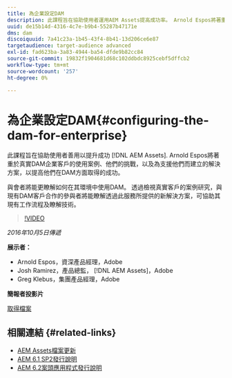 ```yaml
---
title: 為企業設定DAM
description: 此課程旨在協助使用者運用AEM Assets提高成功率。 Arnold Espos將著重於真實DAM企業客戶的使用案例、他們的挑戰，以及為支援他們而建立的解決方案，以提高他們在DAM方面取得的成功。   與會者將能更瞭解如何在其環境中使用DAM。 透過檢視真實客戶的案例研究，與現有DAM客戶合作的參與者將能瞭解透過此服務所提供的新解決方案，可協助其現有工作流程及瞭解技術。
uuid: de15b14d-4316-4c7e-b9b4-55287b47171e
dms: dam
discoiquuid: 7a41c23a-1b45-43f4-8b41-13d206ce6e87
targetaudience: target-audience advanced
exl-id: fad623ba-3a83-4944-ba54-dfde9b82cc84
source-git-commit: 19832f1904681d68c102ddbdc8925cebf5dffcb2
workflow-type: tm+mt
source-wordcount: '257'
ht-degree: 0%

---
```


# 為企業設定DAM{#configuring-the-dam-for-enterprise}

此課程旨在協助使用者善用以提升成功 [!DNL AEM Assets]. Arnold Espos將著重於真實DAM企業客戶的使用案例、他們的挑戰，以及為支援他們而建立的解決方案，以提高他們在DAM方面取得的成功。

與會者將能更瞭解如何在其環境中使用DAM。 透過檢視真實客戶的案例研究，與現有DAM客戶合作的參與者將能瞭解透過此服務所提供的新解決方案，可協助其現有工作流程及瞭解技術。

>[!VIDEO](https://video.tv.adobe.com/v/19298/?quality=9)

*2016年10月5日傳遞*

**展示者：**

* Arnold Espos，資深產品經理，Adobe
* Josh Ramirez，產品總監， [!DNL AEM Assets]，Adobe
* Greg Klebus，集團產品經理，Adobe

**簡報者投影片**

[取得檔案](assets/assets-webinar-oct5final.pdf)

## 相關連結 {#related-links}

* [AEM Assets檔案更新](https://docs.adobe.com/content/docs/en/aem/recent-documentation-updates.html)
* [AEM 6.1 SP2發行說明](https://docs.adobe.com/docs/en/aem/6-1/release-notes-sp2.html)
* [AEM 6.2案頭應用程式發行說明](https://docs.adobe.com/docs/en/aem/6-2/desktop-app-release-notes.html)